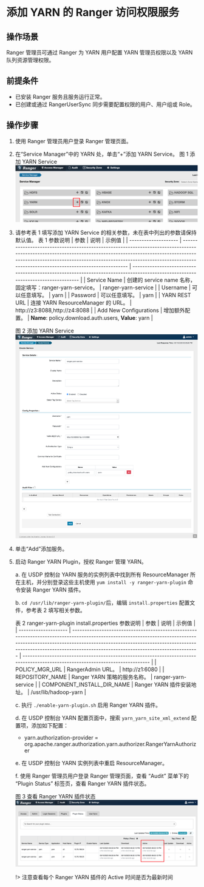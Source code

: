 # 添加 YARN 的 Ranger 访问权限服务

## 操作场景

Ranger 管理员可通过 Ranger 为 YARN 用户配置 YARN 管理员权限以及 YARN 队列资源管理权限。

## 前提条件

- 已安装 Ranger 服务且服务运行正常。
- 已创建或通过 RangerUserSync 同步需要配置权限的用户、用户组或 Role。

## 操作步骤

1. 使用 Ranger 管理员用户登录 Ranger 管理页面。
2. 在“Service Manager”中的 YARN 处，单击“+”添加 YARN Service。
   图 1 添加 YARN Service
   ![](assets/2023-03-10-17-55-43.png)
3. 请参考表 1 填写添加 YARN Service 的相关参数，未在表中列出的参数请保持默认值。
   表 1 参数说明
   | 参数 | 说明 | 示例值 |
   | -------------------- | ---------------------------------------------------------------------------------------------------------------------------------------------------------------------------------------------------------------------------------------------------------------------------------- | ------------------------------------------------------------------------------------------------------------------------------ |
   | Service Name | 创建的 service name 名称，固定填写：ranger-yarn-service。 | ranger-yarn-service |
   | Username | 可以任意填写。 | yarn |
   | Password | 可以任意填写。 | yarn |
   | YARN REST URL | 连接 YARN ResourceManager 的 URL。 | http://z3:8088,http://z4:8088 |
   | Add New Configurations | 增加额外配置。 | **Name**: policy.download.auth.users, **Value**: yarn |

   图 2 添加 YARN Service
   ![](assets/2023-03-10-18-08-25.png)

4. 单击“Add”添加服务。
5. 启动 Ranger YARN Plugin，授权 Ranger 管理 YARN。

   a. 在 USDP 控制台 YARN 服务的实例列表中找到所有 ResourceManager 所在主机，并分别登录这些主机使用 `yum install -y ranger-yarn-plugin` 命令安装 Ranger YARN 插件。

   b. `cd /usr/lib/ranger-yarn-plugin/`后，编辑 `install.properties` 配置文件，参考表 2 填写相关参数。

   表 2 ranger-yarn-plugin install.properties 参数说明
   | 参数 | 说明 | 示例值 |
   | -------------------- | ---------------------------------------------------------------------------------------------------------------------------------------------------------------------------------------------------------------------------------------------------------------------------------- | ------------------------------------------------------------------------------------------------------------------------------ |
   | POLICY_MGR_URL | RangerAdmin URL。 | http://z1:6080 |
   | REPOSITORY_NAME | Ranger YARN 策略的服务名称。 | ranger-yarn-service |
   | COMPONENT_INSTALL_DIR_NAME | Ranger YARN 插件安装地址。 | /usr/lib/hadoop-yarn |

   c. 执行 `./enable-yarn-plugin.sh` 启用 Ranger YARN 插件。

   d. 在 USDP 控制台 YARN 配置页面中，搜索 `yarn_yarn_site_xml_extend` 配置项，添加如下配置：

   - yarn.authorization-provider = org.apache.ranger.authorization.yarn.authorizer.RangerYarnAuthorizer

   e. 在 USDP 控制台 YARN 实例列表中重启 ResourceManager。

   f. 使用 Ranger 管理员用户登录 Ranger 管理页面，查看 “Audit” 菜单下的 “Plugin Status” 标签页，查看 Ranger YARN 插件状态。

   图 3 查看 Ranger YARN 插件状态
   ![](assets/2023-03-10-18-38-22.png)

   !> 注意查看每个 Ranger YARN 插件的 Active 时间是否为最新时间
